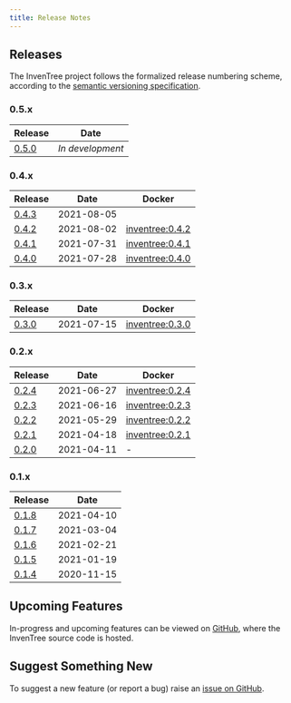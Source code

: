 ```yaml
---
title: Release Notes
---
```


## Releases

The InvenTree project follows the formalized release numbering scheme, according to the [semantic versioning specification](https://semver.org/).

### 0.5.x

| Release | Date |
| --- | --- |
| [0.5.0](./0.5.0.md) | *In development* |

### 0.4.x

| Release | Date | Docker |
| --- | --- | --- |
| [0.4.3](./0.4.3.md) | 2021-08-05 | |
| [0.4.2](./0.4.2.md) | 2021-08-02 | [inventree:0.4.2](https://hub.docker.com/layers/inventree/inventree/0.4.2/images/sha256-987c656ec21cc8f8dc1c1d74d5443368161b6ef27cb823edcbcddd5aa28ccf6c?context=explore) |
| [0.4.1](./0.4.1.md) | 2021-07-31 | [inventree:0.4.1](https://hub.docker.com/layers/inventree/inventree/0.4.1/images/sha256-fa0560d4b1fa99c5e49f8d1b1f78893ef0361db7a05f92aed08d1a405fe715c4?context=explore) |
| [0.4.0](./0.4.0.md) | 2021-07-28 | [inventree:0.4.0](https://hub.docker.com/layers/inventree/inventree/0.4.0/images/sha256-475cbd226b4a2ac2a23106e33d84497642b1e373a9d7521e6773c1ea4d0b32c9?context=explore) |

### 0.3.x

| Release | Date | Docker |
| ------- | ---- | --- |
| [0.3.0](./0.3.0.md) | 2021-07-15 | [inventree:0.3.0](https://hub.docker.com/layers/inventree/inventree/0.3.0/images/sha256-b442a236fbc4b91e1e5fdbba2a080655e30447422aaa2e32cd6053571900b2c3?context=explore) |

### 0.2.x

| Release | Date | Docker |
| --- | --- | --- |
| [0.2.4](./0.2.4.md) | 2021-06-27 | [inventree:0.2.4](https://hub.docker.com/layers/inventree/inventree/0.2.4/images/sha256-a7a9f860d4ef47cda83ca79edc147a6b7d4c86860cd92d37e5e4fc5bec95da82?context=explore) |
| [0.2.3](./0.2.3.md) | 2021-06-16 | [inventree:0.2.3](https://hub.docker.com/layers/inventree/inventree/0.2.3/images/sha256-527c78eb7e32cbf67f82ba5226f9a9486c1de58c03057c7c9edc7626f6127f02?context=explore) |
| [0.2.2](./0.2.2.md) | 2021-05-29 | [inventree:0.2.2](https://hub.docker.com/layers/inventree/inventree/0.2.2/images/sha256-cd6f13de516ceae53dbe9e4d1ff014a040f71f5651e7099e9299f2e678a51209?context=explore) |
| [0.2.1](./0.2.1.md) | 2021-04-18 | [inventree:0.2.1](https://hub.docker.com/layers/inventree/inventree/0.2.1/images/sha256-ea6932dd19864df2a7918f244ec5e5b3eeb06d2c9e4892bdcc7d4b491721b4e6?context=explore) |
| [0.2.0](./0.2.0.md) | 2021-04-11 | - |

### 0.1.x

| Release | Date |
| --- | --- |
| [0.1.8](./0.1.8.md) | 2021-04-10 |
| [0.1.7](./0.1.7.md) | 2021-03-04 |
| [0.1.6](./0.1.6.md) | 2021-02-21 |
| [0.1.5](./0.1.5.md) | 2021-01-19 |
| [0.1.4](./0.1.4.md) | 2020-11-15 |

## Upcoming Features

In-progress and upcoming features can be viewed on [GitHub](https://github.com/inventree/inventree/pulls), where the InvenTree source code is hosted.

## Suggest Something New

To suggest a new feature (or report a bug) raise an [issue on GitHub](https://github.com/inventree/inventree/issues).

